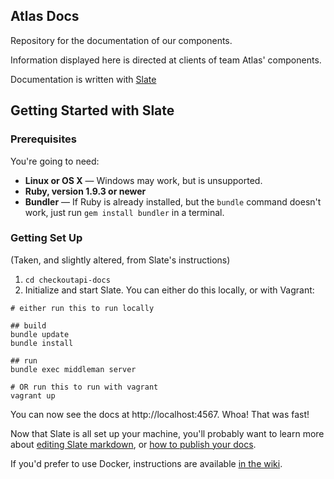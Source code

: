 Atlas Docs
------------

Repository for the documentation of our components.

Information displayed here is directed at clients of team Atlas' components.

Documentation is written with [Slate](https://github.com/lord/slate)

Getting Started with Slate
------------------------------

### Prerequisites

You're going to need:

 - **Linux or OS X** — Windows may work, but is unsupported.
 - **Ruby, version 1.9.3 or newer**
 - **Bundler** — If Ruby is already installed, but the `bundle` command doesn't work, just run `gem install bundler` in a terminal.

### Getting Set Up

(Taken, and slightly altered, from Slate's instructions)

1. `cd checkoutapi-docs`
2. Initialize and start Slate. You can either do this locally, or with Vagrant:

```shell
# either run this to run locally

## build
bundle update
bundle install

## run
bundle exec middleman server

# OR run this to run with vagrant
vagrant up
```

You can now see the docs at http://localhost:4567. Whoa! That was fast!

Now that Slate is all set up your machine, you'll probably want to learn more about [editing Slate markdown](https://github.com/tripit/slate/wiki/Markdown-Syntax), or [how to publish your docs](https://github.com/tripit/slate/wiki/Deploying-Slate).

If you'd prefer to use Docker, instructions are available [in the wiki](https://github.com/tripit/slate/wiki/Docker).
